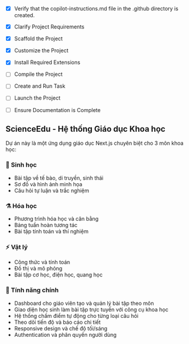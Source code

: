 <!-- Use this file to provide workspace-specific custom instructions to Copilot. For more details, visit https://code.visualstudio.com/docs/copilot/copilot-customization#_use-a-githubcopilotinstructionsmd-file -->

- [x] Verify that the copilot-instructions.md file in the .github directory is created.

- [x] Clarify Project Requirements
	<!-- Requirements: Next.js + React + Node.js education app for 3 science subjects: Biology, Chemistry, Physics -->

- [x] Scaffold the Project
	<!-- Project created with Next.js, TypeScript, Tailwind CSS, and required dependencies -->

- [x] Customize the Project
	<!-- Created science education app structure with subject-specific components and types -->

- [x] Install Required Extensions
	<!-- No additional extensions needed for Next.js project -->

- [ ] Compile the Project
	<!-- Install dependencies and resolve any compilation issues -->

- [ ] Create and Run Task
	<!-- Create development task for Next.js application -->

- [ ] Launch the Project
	<!-- Start development server and preview the application -->

- [ ] Ensure Documentation is Complete
	<!-- Update README.md with project information -->

## ScienceEdu - Hệ thống Giáo dục Khoa học

Dự án này là một ứng dụng giáo dục Next.js chuyên biệt cho 3 môn khoa học:

### 🧬 Sinh học
- Bài tập về tế bào, di truyền, sinh thái
- Sơ đồ và hình ảnh minh họa
- Câu hỏi tự luận và trắc nghiệm

### ⚗️ Hóa học  
- Phương trình hóa học và cân bằng
- Bảng tuần hoàn tương tác
- Bài tập tính toán và thí nghiệm

### ⚡ Vật lý
- Công thức và tính toán
- Đồ thị và mô phỏng
- Bài tập cơ học, điện học, quang học

### 🎯 Tính năng chính
- Dashboard cho giáo viên tạo và quản lý bài tập theo môn
- Giao diện học sinh làm bài tập trực tuyến với công cụ khoa học
- Hệ thống chấm điểm tự động cho từng loại câu hỏi
- Theo dõi tiến độ và báo cáo chi tiết
- Responsive design và chế độ tối/sáng
- Authentication và phân quyền người dùng